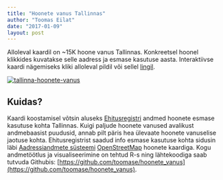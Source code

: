 ```yaml
---
title: "Hoonete vanus Tallinnas"
author: "Toomas Eilat"
date: "2017-01-09"
layout: post
---
```






Alloleval kaardil on ~15K hoone vanus Tallinnas. Konkreetsel hoonel klikkides kuvatakse selle aadress ja esmase kasutuse aasta. Interaktiivse kaardi nägemiseks kliki alloleval pildil või sellel <a href="http://toomase.github.io/files/tallinna_hoonete_vanus.html" target="_blank">lingil</a>.

<a href="http://toomase.github.io/files/tallinna_hoonete_vanus.html" target="_blank"><img border="0" alt="tallinna-hoonete-vanus" src="http://toomase.github.io/img/tallinna-hoonete-vanus.png"></a>


## Kuidas?
Kaardi koostamisel võtsin aluseks [Ehitusregistri](https://www.ehr.ee) andmed hoonete esmase kasutuse kohta Tallinnas. Kuigi paljude hoonete vanused avalikust andmebaasist puudusid, annab pilt päris hea ülevaate hoonete vanuselise jaotuse kohta. Ehitusregistrist saadud info esmase kasutuse kohta sidusin läbi [Aadressiandmete süsteemi](http://xgis.maaamet.ee/adsavalik/ads) [OpenStreetMap](ttp://download.bbbike.org/osm/bbbike/Tallinn/) hoonete kaardiga. Kogu andmetöötlus ja visualiseerimine on tehtud R-s ning lähtekoodiga saab tutvuda Githubis:  [https://github.com/toomase/hoonete_vanus](https://github.com/toomase/hoonete_vanus). 
